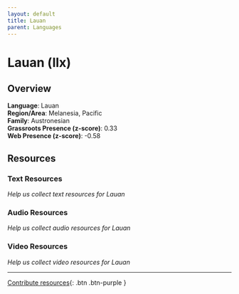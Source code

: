 ```yaml
---
layout: default
title: Lauan
parent: Languages
---
```


# Lauan (llx)

## Overview

**Language**: Lauan  
**Region/Area**: Melanesia, Pacific  
**Family**: Austronesian  
**Grassroots Presence (z-score)**: 0.33  
**Web Presence (z-score)**: -0.58  

## Resources

### Text Resources
*Help us collect text resources for Lauan*

### Audio Resources
*Help us collect audio resources for Lauan*

### Video Resources
*Help us collect video resources for Lauan*

---

[Contribute resources](https://forms.office.com/e/1SfLJx3u1r){: .btn .btn-purple }

